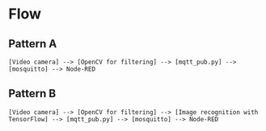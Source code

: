 # Flow

## Pattern A

```
[Video camera] --> [OpenCV for filtering] --> [mqtt_pub.py] --> [mosquitto] --> Node-RED
```

## Pattern B

```
[Video camera] --> [OpenCV for filtering] --> [Image recognition with TensorFlow] --> [mqtt_pub.py] --> [mosquitto] --> Node-RED
```


